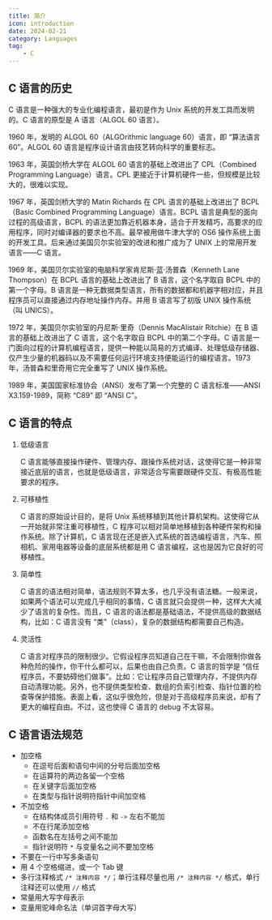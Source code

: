 ```yaml
---
title: 简介
icon: introduction
date: 2024-02-21
category: Languages
tag:
    - C
---
```


## C 语言的历史

C 语言是一种强大的专业化编程语言，最初是作为 Unix 系统的开发工具而发明的。C 语言的原型是 A 语言（ALGOL 60 语言）。

1960 年，发明的 ALGOL 60（ALGOrithmic language 60）语言，即 “算法语言 60”。ALGOL 60 语言是程序设计语言由技艺转向科学的重要标志。

1963 年，英国剑桥大学在 ALGOL 60 语言的基础上改进出了 CPL（Combined Programming Language）语言。CPL 更接近于计算机硬件一些，但规模是比较大的，很难以实现。

1967 年，英国剑桥大学的 Matin Richards 在 CPL 语言的基础上改进出了 BCPL（Basic Combined Programming Language）语言。BCPL 语言是典型的面向过程的高级语言，BCPL 的语法更加靠近机器本身，适合于开发精巧，高要求的应用程序，同时对编译器的要求也不高。最早被用做牛津大学的 OS6 操作系统上面的开发工具。后来通过美国贝尔实验室的改进和推广成为了 UNIX 上的常用开发语言——C 语言。

1969 年，美国贝尔实验室的电脑科学家肯尼斯·蓝·汤普森（Kenneth Lane Thompson）在 BCPL 语言的基础上改进出了 B 语言，这个名字取自 BCPL 中的第一个字母。B 语言是一种无数据类型语言，所有的数据都和机器字相对应，并且程序员可以直接通过内存地址操作内存。并用 B 语言写了初版 UNIX 操作系统（叫 UNICS）。

1972 年，美国贝尔实验室的丹尼斯·里奇（Dennis MacAlistair Ritchie）在 B 语言的基础上改进出了 C 语言，这个名字取自 BCPL 中的第二个字母。C 语言是一门面向过程的计算机编程语言，提供一种能以简易的方式编译、处理低级存储器、仅产生少量的机器码以及不需要任何运行环境支持便能运行的编程语言。1973 年，汤普森和里奇用它完全重写了 UNIX 操作系统。

1989 年，美国国家标准协会（ANSI）发布了第一个完整的 C 语言标准——ANSI X3.159-1989，简称 “C89” 即 “ANSI C”。

## C 语言的特点

1. 低级语言

    C 语言能够直接操作硬件、管理内存、跟操作系统对话，这使得它是一种非常接近底层的语言，也就是低级语言，非常适合写需要跟硬件交互、有极高性能要求的程序。

2. 可移植性

    C 语言的原始设计目的，是将 Unix 系统移植到其他计算机架构。这使得它从一开始就非常注重可移植性，C 程序可以相对简单地移植到各种硬件架构和操作系统。除了计算机，C 语言现在还是嵌入式系统的首选编程语言，汽车、照相机、家用电器等设备的底层系统都是用 C 语言编程，这也是因为它良好的可移植性。

3. 简单性

    C 语言的语法相对简单，语法规则不算太多，也几乎没有语法糖。一般来说，如果两个语法可以完成几乎相同的事情，C 语言就只会提供一种，这样大大减少了语言的复杂性。而且，C 语言的语法都是基础语法，不提供高级的数据结构，比如：C 语言没有 “类”（class），复杂的数据结构都需要自己构造。

4. 灵活性

    C 语言对程序员的限制很少。它假设程序员知道自己在干嘛，不会限制你做各种危险的操作，你干什么都可以，后果也由自己负责。C 语言的哲学是 “信任程序员，不要妨碍他们做事”。比如：它让程序员自己管理内存，不提供内存自动清理功能。另外，也不提供类型检查、数组的负索引检查、指针位置的检查等保护措施。表面上看，这似乎很危险，但是对于高级程序员来说，却有了更大的编程自由。不过，这也使得 C 语言的 debug 不太容易。

## C 语言语法规范

- 加空格
    - 在逗号后面和语句中间的分号后面加空格
    - 在运算符的两边各留一个空格
    - 在关键字后面加空格
    - 在类型与指针说明符指针中间加空格
- 不加空格
    - 在结构体成员引用符号 `.` 和 `->` 左右不能加
    - 不在行尾添加空格
    - 函数名在左括号之间不能加
    - 指针说明符 `*` 与变量名之间不要加空格
- 不要在一行中写多条语句
- 用 4 个空格缩进，或一个 Tab 键
- 多行注释格式 `/* 注释内容 */`；单行注释尽量也用 `/* 注释内容 */` 格式，单行注释还可以使用 `//` 格式
- 常量用大写字母表示
- 变量用驼峰命名法（单词首字母大写）

